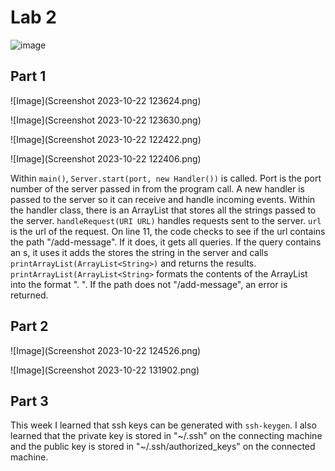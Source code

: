 # Lab 2

![image](https://github.com/mic051/cse15l-lab-reports/assets/146787706/ce64971f-070f-4ec6-b359-f00b8c9b6a4a)

## Part 1

![Image](Screenshot 2023-10-22 123624.png)

![Image](Screenshot 2023-10-22 123630.png)

![Image](Screenshot 2023-10-22 122422.png)

![Image](Screenshot 2023-10-22 122406.png)

Within `main()`, `Server.start(port, new Handler())` is called. Port is the port number of the server passed in from the program call. A new handler is passed to the server so it can receive and handle incoming events. Within the handler class, there is an ArrayList<String> that stores all the strings passed to the server. `handleRequest(URI URL)` handles requests sent to the server. `url` is the url of the request. On line 11, the code checks to see if the url contains the path "/add-message". If it does, it gets all queries. If the query contains an s, it uses it adds the stores the string in the server and calls `printArrayList(ArrayList<String>)` and returns the results. `printArrayList(ArrayList<String>` formats the contents of the ArrayList<String> into the format "<position>. <string>". If the path does not "/add-message", an error is returned.

## Part 2

![Image](Screenshot 2023-10-22 124526.png)

![Image](Screenshot 2023-10-22 131902.png)

## Part 3

This week I learned that ssh keys can be generated with `ssh-keygen`. I also learned that the private key is stored in "~/.ssh" on the connecting machine and the public key is stored in "~/.ssh/authorized_keys" on the connected machine.
